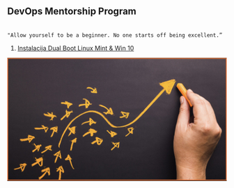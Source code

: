 ## DevOps Mentorship Program

```

"Allow yourself to be a beginner. No one starts off being excellent.” 
```


1. [Instalacija Dual Boot Linux Mint & Win 10](https://github.com/JustPLegend/Linux-Mint)

![target](target.jpeg)